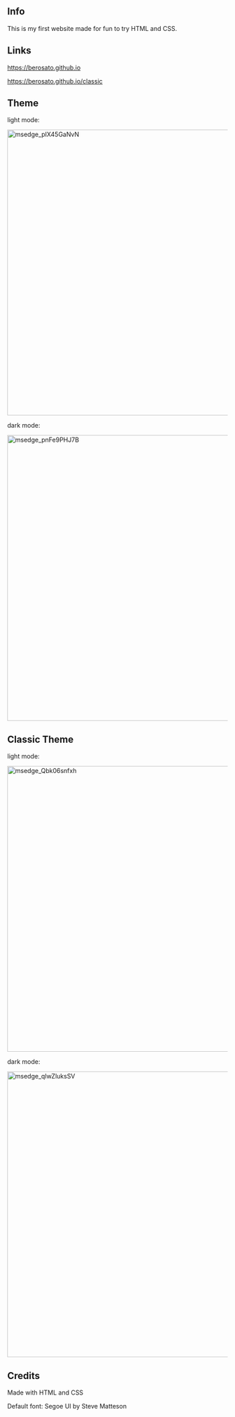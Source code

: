 ## Info
This is my first website made for fun to try HTML and CSS.

## Links
https://berosato.github.io

https://berosato.github.io/classic

## Theme
light mode:

<img width="651" alt="msedge_pIX45GaNvN" src="https://user-images.githubusercontent.com/75726739/156715547-acb1bcac-3729-466f-858b-823be2c1b5c2.png">

dark mode:

<img width="651" alt="msedge_pnFe9PHJ7B" src="https://user-images.githubusercontent.com/75726739/156715588-490acd47-26c0-4d42-9403-3ce9e23cdd2c.png">

## Classic Theme
light mode:

<img width="651" alt="msedge_Qbk06snfxh" src="https://user-images.githubusercontent.com/75726739/156715650-b9160887-c819-4c8d-ac27-faad5a6e0911.png">

dark mode:

<img width="651" alt="msedge_qIwZluksSV" src="https://user-images.githubusercontent.com/75726739/156715674-5cbd0122-1ffa-4c8d-bbd8-6b4104c2bc17.png">

## Credits 
Made with HTML and CSS

Default font: Segoe UI by Steve Matteson
